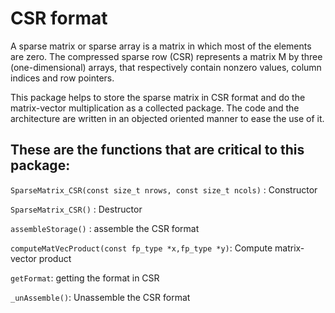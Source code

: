 # CSR format

A sparse matrix or sparse array is a matrix in which most of the elements are zero. The compressed sparse row (CSR) represents a matrix M by three (one-dimensional) arrays, that respectively contain nonzero values, column indices and row pointers.

This package helps to store the sparse matrix in CSR format and do the matrix-vector multiplication as a collected package. The code and the architecture are written in an objected oriented manner to ease the use of it.

## These are the functions that are critical to this package:

`SparseMatrix_CSR(const size_t nrows, const size_t ncols)` : Constructor

`SparseMatrix_CSR()` : Destructor

`assembleStorage()` : assemble the CSR format

`computeMatVecProduct(const fp_type *x,fp_type *y)`: Compute matrix-vector product

`getFormat`: getting the format in CSR

`_unAssemble()`: Unassemble the CSR format
